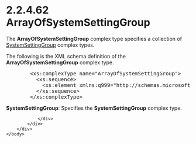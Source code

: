 <html dir="LTR" xmlns:mshelp="http://msdn.microsoft.com/mshelp" xmlns:ddue="http://ddue.schemas.microsoft.com/authoring/2003/5" xmlns:xlink="http://www.w3.org/1999/xlink" xmlns:tool="http://www.microsoft.com/tooltip">
    <head>
        <meta http-equiv="Content-Type" content="text/html; CHARSET=utf-8"></meta>
        <meta name="save" content="history"></meta>
        <title>2.2.4.62 ArrayOfSystemSettingGroup</title>
        <xml>
            <mshelp:toctitle title="2.2.4.62 ArrayOfSystemSettingGroup"></mshelp:toctitle>
            <mshelp:rltitle title="[MS-SSMDSWS-15]: ArrayOfSystemSettingGroup"></mshelp:rltitle>
            <mshelp:keyword index="A" term="5bb48aa6-9267-4b08-89cd-6c0384b12233"></mshelp:keyword>
            <mshelp:attr name="DCSext.ContentType" value="open specification"></mshelp:attr>
            <mshelp:attr name="AssetID" value="5bb48aa6-9267-4b08-89cd-6c0384b12233"></mshelp:attr>
            <mshelp:attr name="TopicType" value="kbRef"></mshelp:attr>
            <mshelp:attr name="DCSext.Title" value="[MS-SSMDSWS-15]: ArrayOfSystemSettingGroup" />
        </xml>
    </head>
    <body>
        <div id="header">
            <h1 class="heading">2.2.4.62 ArrayOfSystemSettingGroup</h1>
        </div>
        <div id="mainSection">
            <div id="mainBody">
                <div id="allHistory" class="saveHistory"></div>
                <div id="sectionSection0" class="section" name="collapseableSection">
                    

<p>The <b>ArrayOfSystemSettingGroup</b> complex type specifies
a collection of <a href="d8d25100-e22f-494d-b866-bb997e2a856b.html">SystemSettingGroup</a>
complex types.</p>

<p>The following is the XML schema definition of the <b>ArrayOfSystemSettingGroup</b>
complex type.</p>

<dl>
<dd>
<div><pre>   &lt;xs:complexType name=&quot;ArrayOfSystemSettingGroup&quot;&gt;
     &lt;xs:sequence&gt;
       &lt;xs:element xmlns:q999=&quot;http://schemas.microsoft.com/sqlserver/masterdataservices/2009/09&quot; minOccurs=&quot;0&quot; maxOccurs=&quot;unbounded&quot; name=&quot;SystemSettingGroup&quot; nillable=&quot;true&quot; type=&quot;q999:SystemSettingGroup&quot; xmlns:xs=&quot;http://www.w3.org/2001/XMLSchema&quot; /&gt;
     &lt;/xs:sequence&gt;
   &lt;/xs:complexType&gt;
</pre></div>
</dd></dl>

<p><b>SystemSettingGroup</b>: Specifies the <b>SystemSettingGroup</b>
complex type.</p>


                </div>
            </div>
        </div>
    </body>
</html>